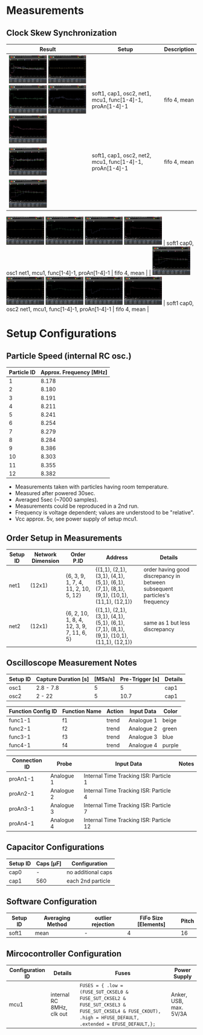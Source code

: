 Measurements
============

Clock Skew Synchronization
--------------------------

| Result | Setup | Description | 
|--------|-------|-------------|
| <img src="./results/clock-skew-synchronization/sync-clock-skew-fifo4-mean-pitch16-c560-each2nd-particle-order1-20sec-0.png" width=100 /> <img src="./results/clock-skew-synchronization/sync-clock-skew-fifo4-mean-pitch16-c560-each2nd-particle-order1-20sec-1.png" width=100 /> <img src="./results/clock-skew-synchronization/sync-clock-skew-fifo4-mean-pitch16-c560-each2nd-particle-order1-20sec-2.png" width=100 /> <img src="./results/clock-skew-synchronization/sync-clock-skew-fifo4-mean-pitch16-c560-each2nd-particle-order1-20sec-3.png" width=100 /> <img src="./results/clock-skew-synchronization/sync-clock-skew-fifo4-mean-pitch16-c560-each2nd-particle-order1-20sec-4.png" width=100 /> | soft1, cap1, osc2, net1, mcu1, func[1-4]-1, proAn[1-4]-1 | fifo 4, mean | 
| <img src="./results/clock-skew-synchronization/sync-clock-skew-fifo4-mean-pitch16-c560-each2nd-particle-order2-20sec-0.png" width=100 /> | soft1, cap1, osc2, net2, mcu1, func[1-4]-1, proAn[1-4]-1 | fifo 4, mean |
| <img src="./results/clock-skew-synchronization/sync-clock-skew-fifo4-mean-pitch16-c0-order1-5sec-0.png" width=100 />
<img src="./results/clock-skew-synchronization/sync-clock-skew-fifo4-mean-pitch16-c0-order1-5sec-1.png" width=100 />
<img src="./results/clock-skew-synchronization/sync-clock-skew-fifo4-mean-pitch16-c0-order1-5sec-2.png" width=100 />
<img src="./results/clock-skew-synchronization/sync-clock-skew-fifo4-mean-pitch16-c0-order1-5sec-3.png" width=100 />
<img src="./results/clock-skew-synchronization/sync-clock-skew-fifo4-mean-pitch16-c0-order1-5sec-4.png" width=100 /> | soft1 cap0, osc1 net1, mcu1, func[1-4]-1, proAn[1-4]-1 | fifo 4, mean |
| <img src="./results/clock-skew-synchronization/sync-clock-skew-fifo4-mean-pitch16-c560-each2nd-particle-order1-5sec-0.png" width=100 />
<img src="./results/clock-skew-synchronization/sync-clock-skew-fifo4-mean-pitch16-c560-each2nd-particle-order1-5sec-1.png" width=100 />
<img src="./results/clock-skew-synchronization/sync-clock-skew-fifo4-mean-pitch16-c560-each2nd-particle-order1-5sec-2.png" width=100 />
<img src="./results/clock-skew-synchronization/sync-clock-skew-fifo4-mean-pitch16-c560-each2nd-particle-order1-5sec-3.png" width=100 />
<img src="./results/clock-skew-synchronization/sync-clock-skew-fifo4-mean-pitch16-c560-each2nd-particle-order1-5sec-4.png" width=100 /> | soft1 cap0, osc2 net1, mcu1, func[1-4]-1, proAn[1-4]-1 | fifo 4, mean | 


Setup Configurations
====================

Particle Speed (internal RC osc.)
---------------------------------

| Particle ID | Approx. Frequency [MHz]|
|-------------|--------------------|
| 1  | 8.178 |
| 2  | 8.180 |
| 3  | 8.191 |
| 4  | 8.211 |
| 5  | 8.241 |
| 6  | 8.254 |
| 7  | 8.279 |
| 8  | 8.284 |
| 9  | 8.386 |
| 10 | 8.303 |
| 11 | 8.355 |
| 12 | 8.382 |

* Measurements taken with particles having room temperature.
* Measured after powered 30sec. 
* Averaged 5sec (~7000 samples).
* Measurements could be reproduced in a 2nd run.
* Frequency is voltage dependent; values are understood to be "relative".
* Vcc approx. 5v, see power supply of setup mcu1.

Order Setup in Measurements
---------------------------

Setup ID | Network Dimension | Order P.ID | Address | Details |
|--------|-------------------|-------|--------------|---------|
| net1   | (12x1) | {6, 3, 9, 1, 7, 4, 11, 2, 10, 5, 12} | {(1,1), (2,1), (3,1), (4,1), (5,1), (6,1), (7,1), (8,1), (9,1), (10,1), (11,1), (12,1)} | order having good discrepancy in between subsequent particles's frequency |
| net2   | (12x1) | {6, 2, 10, 1, 8, 4, 12, 3, 9, 7, 11, 6, 5} | {(1,1), (2,1), (3,1), (4,1), (5,1), (6,1), (7,1), (8,1), (9,1), (10,1), (11,1), (12,1)} | same as 1 but less discrepancy |


Oscilloscope Measurement Notes
------------------------------

| Setup ID | Capture Duration [s] | [MSa/s] | Pre-Trigger [s] |  Details |
|----------|----------------------|---------|-----------------|----------|
| osc1        | 2.8 - 7.8            | 5       | 5              | cap1   |
| osc2        | 2 - 22               | 5       | 10.7           | cap1   |              

| Function Config ID | Function Name | Action | Input Data | Color |
|--------------------|---------------|--------|------------|-------|
| func1-1            | f1            | trend  | Analogue 1 | beige |
| func2-1            | f2            | trend  | Analogue 2 | green |
| func3-1            | f3            | trend  | Analogue 3 | blue  |
| func4-1            | f4            | trend  | Analogue 4 | purple | 

| Connection ID | Probe | Input Data | Notes |
|---------------|-------|------------|-------|
| proAn1-1 | Analogue 1 | Internal Time Tracking ISR: Particle 1  | |
| proAn2-1 | Analogue 2 | Internal Time Tracking ISR: Particle 4  | |
| proAn3-1 | Analogue 3 | Internal Time Tracking ISR: Particle 7  | |
| proAn4-1 | Analogue 4 | Internal Time Tracking ISR: Particle 12 | |

Capacitor Configurations
------------------------

| Setup ID | Caps [µF] | Configuration |
|----------|-----------|---------------|
| cap0     | -         | no additional caps |
| cap1     | 560       | each 2nd particle  |

Software Configuration
----------------------

| Setup ID | Averaging Method | outlier rejection | FiFo Size [Elements] | Pitch |
|----------|------------------|-------------------|----------------------|-------| 
| soft1    | mean             | -                 | 4                    | 16    |


Mircocontroller Configuration
-----------------------------

| Configuration ID | Details | Fuses | Power Supply |
|------------------|---------|-------|--------------|
| mcu1             | internal RC 8MHz, clk out | ```FUSES = { .low =  (FUSE_SUT_CKSEL0 & FUSE_SUT_CKSEL2 & FUSE_SUT_CKSEL3 & FUSE_SUT_CKSEL4 & FUSE_CKOUT), .high = HFUSE_DEFAULT, .extended = EFUSE_DEFAULT,};``` | Anker, USB, max. 5V/3A |
